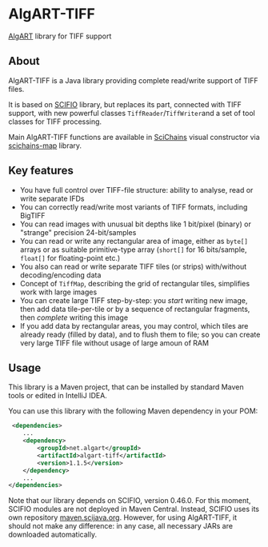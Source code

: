 # AlgART-TIFF

[AlgART](https://algart.net) library for TIFF support

## About

AlgART-TIFF is a Java library providing complete read/write support of TIFF files. 

It is based on [SCIFIO](https://github.com/scifio/scifio) library, 
but replaces its part, connected with TIFF support, with new powerful classes 
`TiffReader`/`TiffWriter`and a set of tool classes for TIFF processing.

Main AlgART-TIFF functions are available in [SciChains](http://scichains.com) visual constructor
via [scichains-map](https://github.com/scichains/scichains-maps) library.

## Key features

* You have full control over TIFF-file structure: ability to analyse, read or write separate IFDs
* You can correctly read/write most variants of TIFF formats, including BigTIFF
* You can read images with unusual bit depths like 1 bit/pixel (binary) or "strange" precision 24-bit/samples
* You can read or write any rectangular area of image, either as `byte[]` arrays or as suitable primitive-type array (`short[]` for 16 bits/sample, `float[]` for floating-point etc.)
* You also can read or write separate TIFF tiles (or strips) with/without decoding/encoding data
* Concept of `TiffMap`, describing the grid of rectangular tiles, simplifies work with large images
* You can create large TIFF step-by-step: you _start_ writing new image, then add data tile-per-tile or by a sequence of rectangular fragments, then _complete_ writing this image 
* If you add data by  rectangular areas, you may control, which tiles are already ready (filled by data), and to flush them to file; so you can create very large TIFF file without usage of large amoun of RAM

## Usage

This library is a Maven project, that can be installed by standard Maven tools or edited in IntelliJ IDEA.

You can use this library with the following Maven dependency in your POM:

```xml
 <dependencies>
    ...
    <dependency>
        <groupId>net.algart</groupId>
        <artifactId>algart-tiff</artifactId>
        <version>1.1.5</version>
    </dependency>
    ...
</dependencies>
```

Note that our library depends on SCIFIO, version 0.46.0. For this moment, SCIFIO modules are not deployed in Maven Central. Instead, SCIFIO uses its own repository [maven.scijava.org](https://maven.scijava.org/). However, for using AlgART-TIFF, it should not make any difference: in any case, all necessary JARs are downloaded automatically.   